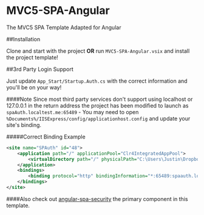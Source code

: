MVC5-SPA-Angular
================

The MVC5 SPA Template Adapted for Angular

##Installation

Clone and start with the project **OR** run `MVC5-SPA-Angular.vsix` and install the project template!

##3rd Party Login Support

Just update `App_Start/Startup.Auth.cs` with the correct information and you'll be on your way!

####Note
Since most third party services don't support using localhost or 127.0.0.1 in the return address the project has been modified to launch as `spaAuth.localtest.me:65489` - You may need to open `%Documents%/IISExpress/config/applicationhost.config` and update your site's binding.

#####Correct Binding Example
```xml
<site name="SPAuth" id="48">
    <application path="/" applicationPool="Clr4IntegratedAppPool">
        <virtualDirectory path="/" physicalPath="C:\Users\Justin\Dropbox\Dev\MVC5-SPA-Angular\SPAuth" />
    </application>
    <bindings>
        <binding protocol="http" bindingInformation="*:65489:spaauth.localtest.me" />
    </bindings>
</site>
```

####Also check out
[angular-spa-security](https://github.com/JustMaier/angular-spa-security) the primary component in this template.